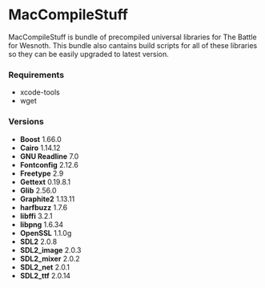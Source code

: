 # MacCompileStuff
MacCompileStuff is bundle of precompiled universal libraries for The Battle for Wesnoth. This bundle also cantains build scripts for all of these libraries so they can be easily upgraded to latest version.

### Requirements
* xcode-tools
* wget

### Versions
* **Boost** 1.66.0
* **Cairo** 1.14.12
* **GNU Readline** 7.0
* **Fontconfig** 2.12.6
* **Freetype** 2.9
* **Gettext** 0.19.8.1
* **Glib** 2.56.0
* **Graphite2** 1.13.11
* **harfbuzz** 1.7.6
* **libffi** 3.2.1
* **libpng** 1.6.34
* **OpenSSL** 1.1.0g
* **SDL2** 2.0.8
* **SDL2_image** 2.0.3
* **SDL2_mixer** 2.0.2
* **SDL2_net** 2.0.1
* **SDL2_ttf** 2.0.14

